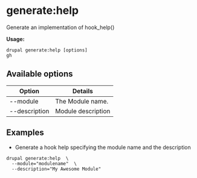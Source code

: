 # generate:help
Generate an implementation of hook_help()

**Usage:**
```
drupal generate:help [options]
gh
```

## Available options
Option | Details
-------|-------------
--module | The Module name.
--description | Module description

## Examples
* Generate a hook help specifying the module name and the description
```
drupal generate:help  \
  --module="modulename"  \
  --description="My Awesome Module"
```
